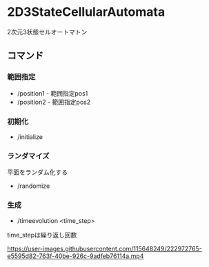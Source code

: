 # 2D3StateCellularAutomata
2次元3状態セルオートマトン
## コマンド
### 範囲指定
- /position1 - 範囲指定pos1
- /position2 - 範囲指定pos2 
### 初期化
- /initialize
### ランダマイズ

平面をランダム化する
- /randomize
### 生成
- /timeevolution <time_step>

time_stepは繰り返し回数

https://user-images.githubusercontent.com/115648249/222972765-e5595d82-763f-40be-926c-9adfeb76114a.mp4

